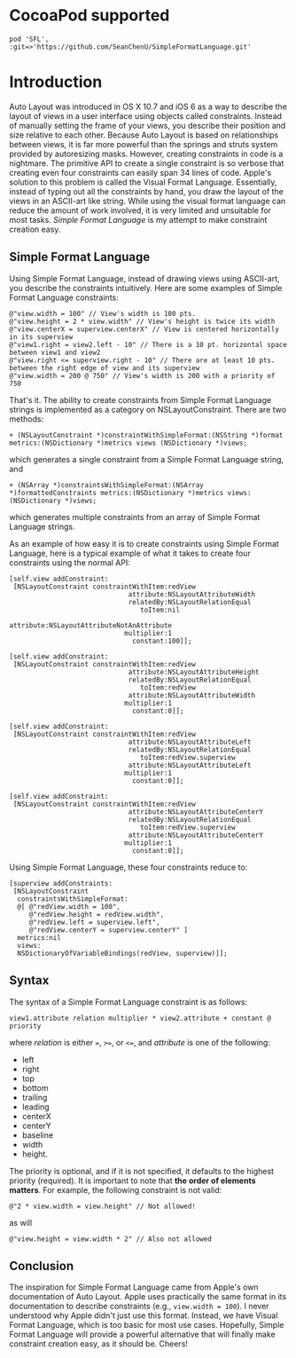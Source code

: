 CocoaPod supported
==================

    pod 'SFL', :git=>'https://github.com/SeanChenU/SimpleFormatLanguage.git'

Introduction
============

Auto Layout was introduced in OS X 10.7 and iOS 6 as a way to describe the layout of views in a user interface using objects called constraints. Instead of manually setting the frame of your views, you describe their position and size relative to each other. Because Auto Layout is based on relationships between views, it is far more powerful than the springs and struts system provided by autoresizing masks. However, creating constraints in code is a nightmare. The primitive API to create a single constraint is so verbose that creating even four constraints can easily span 34 lines of code. Apple's solution to this problem is called the Visual Format Language. Essentially, instead of typing out all the constraints by hand, you draw the layout of the views in an ASCII-art like string. While using the visual format language can reduce the amount of work involved, it is very limited and unsuitable for most tasks. *Simple Format Language* is my attempt to make constraint creation easy.

Simple Format Language
----------------------

Using Simple Format Language, instead of drawing views using ASCII-art, you describe the constraints intuitively. Here are some examples of Simple Format Language constraints:

    @"view.width = 100" // View's width is 100 pts.
    @"view.height = 2 * view.width" // View's height is twice its width
    @"view.centerX = superview.centerX" // View is centered horizontally in its superview
    @"view1.right = view2.left - 10" // There is a 10 pt. horizontal space between view1 and view2
    @"view.right <= superview.right - 10" // There are at least 10 pts. between the right edge of view and its superview
    @"view.width = 200 @ 750" // View's width is 200 with a priority of 750
    
That's it. The ability to create constraints from Simple Format Language strings is implemented as a category on NSLayoutConstraint. There are two methods:

    + (NSLayoutConstraint *)constraintWithSimpleFormat:(NSString *)format metrics:(NSDictionary *)metrics views (NSDictionary *)views;

which generates a single constraint from a Simple Format Language string, and

    + (NSArray *)constraintsWithSimpleFormat:(NSArray *)formattedConstraints metrics:(NSDictionary *)metrics views:(NSDictionary *)views;
    
which generates multiple constraints from an array of Simple Format Language strings.

As an example of how easy it is to create constraints using Simple Format Language, here is a typical example of what it takes to create four constraints using the normal API:

    [self.view addConstraint:
     [NSLayoutConstraint constraintWithItem:redView
                                  attribute:NSLayoutAttributeWidth
                                  relatedBy:NSLayoutRelationEqual
                                     toItem:nil
                                  attribute:NSLayoutAttributeNotAnAttribute
                                 multiplier:1
                                   constant:100]];
    
    [self.view addConstraint:
     [NSLayoutConstraint constraintWithItem:redView
                                  attribute:NSLayoutAttributeHeight
                                  relatedBy:NSLayoutRelationEqual
                                     toItem:redView
                                  attribute:NSLayoutAttributeWidth
                                 multiplier:1
                                   constant:0]];
    
    [self.view addConstraint:
     [NSLayoutConstraint constraintWithItem:redView
                                  attribute:NSLayoutAttributeLeft
                                  relatedBy:NSLayoutRelationEqual
                                     toItem:redView.superview
                                  attribute:NSLayoutAttributeLeft
                                 multiplier:1
                                   constant:0]];
    
    [self.view addConstraint:
     [NSLayoutConstraint constraintWithItem:redView
                                  attribute:NSLayoutAttributeCenterY
                                  relatedBy:NSLayoutRelationEqual
                                     toItem:redView.superview
                                  attribute:NSLayoutAttributeCenterY
                                 multiplier:1
                                   constant:0]];
                                   
Using Simple Format Language, these four constraints reduce to:

    [superview addConstraints:
     [NSLayoutConstraint
      constraintsWithSimpleFormat:
      @[ @"redView.width = 100",
         @"redView.height = redView.width",
         @"redView.left = superview.left",
         @"redView.centerY = superview.centerY" ]
      metrics:nil
      views:
      NSDictionaryOfVariableBindings(redView, superview)]];
      
Syntax
------
      
The syntax of a Simple Format Language constraint is as follows:

    view1.attribute relation multiplier * view2.attribute + constant @ priority
    
where *relation* is either `=`, `>=`, or `<=`, and *attribute* is one of the following:

* left
* right
* top
* bottom
* trailing
* leading
* centerX
* centerY
* baseline
* width
* height.

The priority is optional, and if it is not specified, it defaults to the highest priority (required). It is important to note that **the order of elements matters**. For example, the following constraint is not valid:

    @"2 * view.width = view.height" // Not allowed!

as will

    @"view.height = view.width * 2" // Also not allowed
    

Conclusion
----------

The inspiration for Simple Format Language came from Apple's own documentation of Auto Layout. Apple uses practically the same format in its documentation to describe constraints (e.g., `view.width = 100`). I never understood why Apple didn't just use this format. Instead, we have Visual Format Language, which is too basic for most use cases. Hopefully, Simple Format Language will provide a powerful alternative that will finally make constraint creation easy, as it should be. Cheers!
